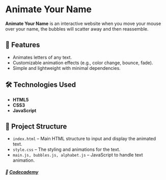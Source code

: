 # Animate Your Name

**Animate Your Name** is an interactive website when you move your mouse over your name, the bubbles will scatter away and then reassemble.

## 🚀 Features
- Animates letters of any text.
- Customizable animation effects (e.g., color change, bounce, fade).
- Simple and lightweight with minimal dependencies.

## 🛠 Technologies Used
- **HTML5**
- **CSS3**
- **JavaScript**

## 📂 Project Structure
- `index.html` – Main HTML structure to input and display the animated text.
- `style.css` – The styling and animations for the text.
- `main.js, bubbles.js, alphabet.js` – JavaScript to handle text animation.

##### 🔗 [Codecademy](https://www.codecademy.com/)  
